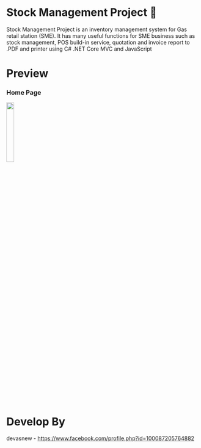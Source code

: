 # Stock Management Project 🚀

Stock Management Project is an inventory management system for Gas retail station (SME). It has many useful functions for SME business such as stock management, POS build-in service, quotation and invoice report to .PDF and printer using C# .NET Core MVC and JavaScript

# Preview

### Home Page
<img src="./public/image/app-demo-img/setting.PNG" width="20%" height="20%"/>

# Develop By
devasnew - https://www.facebook.com/profile.php?id=100087205764882
